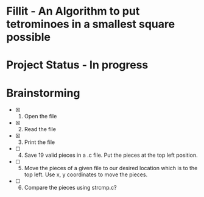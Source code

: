 # Fillit - An Algorithm to put tetrominoes in a smallest square possible
# Project Status - In progress

# Brainstorming
- [X] 1. Open the file
- [X] 2. Read the file
- [X] 3. Print the file
- [ ] 4. Save 19 valid pieces in a .c file. Put the pieces at the top left position.
- [ ] 5. Move the pieces of a given file to our desired location which is to the top left. Use x, y coordinates to move the pieces.
- [ ] 6. Compare the pieces using strcmp.c?
